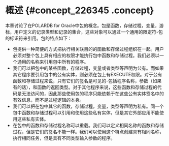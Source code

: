 # 概述 {#concept_226345 .concept}

本章讨论了在POLARDB for Oracle中包的概念。包是函数，存储过程，变量，游标，用户定义的记录类型和记录的集合，这些对象可以通过一个通用的限定符-包的标识符来引用。包的特点如下：

-   包提供一种简便的方式把执行相关联目的的函数和存储过程组织在一起。用户必须对整个包上具有相应的权限才能执行包中函数和存储过程。我们必须以一个通用的名称来引用包中所有的程序。
-   我们可以把包中的某些函数，存储过程，变量或者类型等声明为公有。而如果其它程序要引用包中的公有实体，则必须在包上有EXECUTE权限。对于公有函数和存储过程来说，只有它们的签名是可见的-包括程序名称，参数（如果有的话），和函数的返回类型。对于其他程序来说，这些函数和存储过程的代码是无法访问的，因此那些使用包的程序只能依赖于在这些公有实体签名中的有效信息，而不是过程逻辑的本身。
-   我们可以把在包中其它的函数，存储过程，变量，类型等声明为私有。同一个包中函数和存储过程可以引用和使用这些私有实体，但是其它外部应用不能使用这些私有实体。
-   在包中的函数和存储过程名称可以重载。我们可以定义相同名称的函数和存储过程，但是它们的签名不能一样。我们可以使用这个特点创建具有相同名称，执行相同任务，但是具有不同类型输入参数的程序。

